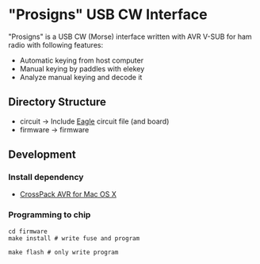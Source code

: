 "Prosigns" USB CW Interface
===========================

"Prosigns" is a USB CW (Morse) interface written with AVR V-SUB for ham radio with following features:

 * Automatic keying from host computer
 * Manual keying by paddles with elekey
 * Analyze manual keying and decode it


## Directory Structure

 * circuit -> Include [Eagle][1] circuit file (and board)
 * firmware -> firmware


[1]: http://www.cadsoftusa.com/

## Development

### Install dependency

- [CrossPack AVR for Mac OS X]( http://www.obdev.at/products/crosspack/index.html )

### Programming to chip

```
cd firmware
make install # write fuse and program
```

```
make flash # only write program
```
